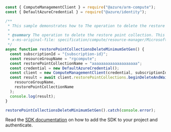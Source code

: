 ```javascript
const { ComputeManagementClient } = require("@azure/arm-compute");
const { DefaultAzureCredential } = require("@azure/identity");

/**
 * This sample demonstrates how to The operation to delete the restore point collection. This operation will also delete all the contained restore points.
 *
 * @summary The operation to delete the restore point collection. This operation will also delete all the contained restore points.
 * x-ms-original-file: specification/compute/resource-manager/Microsoft.Compute/stable/2022-03-01/ComputeRP/examples/restorePointExamples/RestorePointCollections_Delete_MinimumSet_Gen.json
 */
async function restorePointCollectionsDeleteMinimumSetGen() {
  const subscriptionId = "{subscription-id}";
  const resourceGroupName = "rgcompute";
  const restorePointCollectionName = "aaaaaaaaaaaaaaaaaaaa";
  const credential = new DefaultAzureCredential();
  const client = new ComputeManagementClient(credential, subscriptionId);
  const result = await client.restorePointCollections.beginDeleteAndWait(
    resourceGroupName,
    restorePointCollectionName
  );
  console.log(result);
}

restorePointCollectionsDeleteMinimumSetGen().catch(console.error);
```

Read the [SDK documentation](https://github.com/Azure/azure-sdk-for-js/blob/%40azure%2Farm-compute_19.0.0/sdk/compute/arm-compute/README.md) on how to add the SDK to your project and authenticate.
